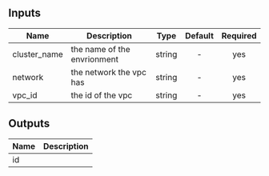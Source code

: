 
## Inputs

| Name | Description | Type | Default | Required |
|------|-------------|:----:|:-----:|:-----:|
| cluster_name | the name of the envrionment | string | - | yes |
| network | the network the vpc has | string | - | yes |
| vpc_id | the id of the vpc | string | - | yes |

## Outputs

| Name | Description |
|------|-------------|
| id |  |

